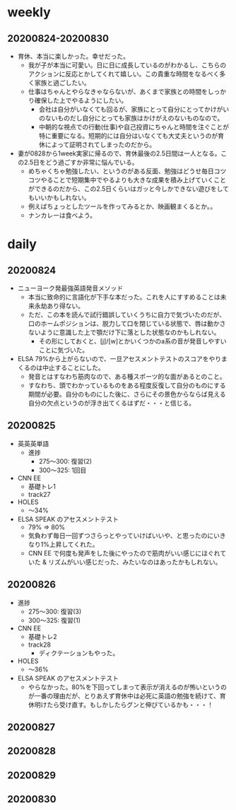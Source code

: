 # weekly
## 20200824-20200830
* 育休、本当に楽しかった。幸せだった。
  * 我が子が本当に可愛い。日に日に成長しているのがわかるし、こちらのアクションに反応とかしてくれて嬉しい。この貴重な時間をなるべく多く家族と過ごしたい。
  * 仕事はちゃんとやらなきゃならないが、あくまで家族との時間をしっかり確保した上でやるようにしたい。
    * 会社は自分がいなくても回るが、家族にとって自分にとってかけがいのないものだし自分にとっても家族はかけがえのないものなので。
    * 中朝的な視点での行動(仕事)や自己投資にちゃんと時間を注ぐことが特に重要になる。短期的には自分はいなくても大丈夫というのが育休によって証明されてしまったのだから。
* 妻が0828から1week実家に帰るので、育休最後の2.5日間は一人となる。この2.5日をどう過ごすか非常に悩んでいる。
  * めちゃくちゃ勉強したい、というのがある反面、勉強はどうせ毎日コツコツやることで短期集中でやるよりも大きな成果を積み上げていくことができるのだから、この2.5日くらいはガッと今しかできない遊びをしてもいいかもしれない。
  * 例えばちょっとしたツールを作ってみるとか、映画観まくるとか。。
  * ナンカレーは食べよう。

# daily
## 20200824
* ニューヨーク発最強英語発音メソッド
  * 本当に致命的に言語化が下手な本だった。これを人にすすめることは未来永劫あり得ない。
  * ただ、この本を読んで試行錯誤していくうちに自力で気づいたのだが、口のホームポジションは、脱力して口を閉じている状態で、唇は動かさないように意識した上で顎だけ下に落とした状態なのかもしれない。
    * その形にしておくと、[j]/[w]とかいくつかのa系の音が発音しやすいことに気づいた。
* ELSA 79%から上がらないので、一旦アセスメントテストのスコアをやりまくるのは中止することにした。
  * 発音とはすなわち筋肉なので、ある種スポーツ的な面があるとのこと。
  * すなわち、頭でわかっているものをある程度反復して自分のものにする期間が必要。自分のものにした後に、さらにその景色からならば見える自分の欠点というのが浮き出てくるはずだ・・・と信じる。

## 20200825
* 英英英単語
  * 進捗
    * 275〜300: 復習(2)
    * 300〜325: 1回目
* CNN EE
  * 基礎トレ1
  * track27
* HOLES
  * 〜34%
* ELSA SPEAK のアセスメントテスト
  * 79% => 80%
  * 気負わず毎日一回ずつさらっとやっていけばいいや、と思ったのにいきなり1%上昇してくれた。
  * CNN EE で何度も発声をした後にやったので筋肉がいい感じにほぐれていた & リズムがいい感じだった、みたいなのはあったかもしれない。

## 20200826
  * 進捗
    * 275〜300: 復習(3)
    * 300〜325: 復習(1)
* CNN EE
  * 基礎トレ2
  * track28
    * ディクテーションもやった。
* HOLES
  * 〜36%
* ELSA SPEAK のアセスメントテスト
  * やらなかった。80%を下回ってしまって表示が消えるのが怖いというのが一番の理由だが、とりあえず育休中は必死に英語の勉強を続けて、育休明けたら受け直す。もしかしたらグンと伸びているかも・・・！

## 20200827

## 20200828

## 20200829

## 20200830

